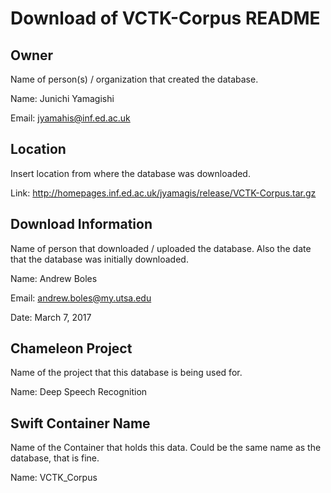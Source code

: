 Download of VCTK-Corpus README
==============================

## Owner ##

   Name of person(s) / organization that created the database.
   
   Name: Junichi Yamagishi
   
   Email: jyamahis@inf.ed.ac.uk

## Location ##

   Insert location from where the database was downloaded.
   
   Link: http://homepages.inf.ed.ac.uk/jyamagis/release/VCTK-Corpus.tar.gz
   
## Download Information ##

   Name of person that downloaded / uploaded the database. Also the date that the database was initially downloaded.
   
   Name: Andrew Boles
   
   Email: andrew.boles@my.utsa.edu
   
   Date: March 7, 2017
   
## Chameleon Project ##

   Name of the project that this database is being used for.
   
   Name: Deep Speech Recognition
   
## Swift Container Name ##

   Name of the Container that holds this data. Could be the same name as the database, that is fine.
   
   Name: VCTK_Corpus
